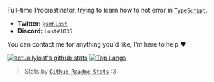 
Full-time Procrastinator, trying to learn how to not error in [`TypeScript`](https://github.com/microsoft/TypeScript).

- **Twitter:** [`@smhlost`](https://twitter.com/smhlost)
- **Discord:** `Lost#1035`

You can contact me for anything you'd like, I'm here to help ❤️

[![actuallylost's github stats](https://github-readme-stats.vercel.app/api?username=actuallylost)](https://github.com/anuraghazra/github-readme-stats)
[![Top Langs](https://github-readme-stats.vercel.app/api/top-langs/?username=actuallylost&layout=compact)](https://github.com/anuraghazra/github-readme-stats)
> Stats by [`Github Readme Stats`](https://github.com/anuraghazra/github-readme-stats) :3
